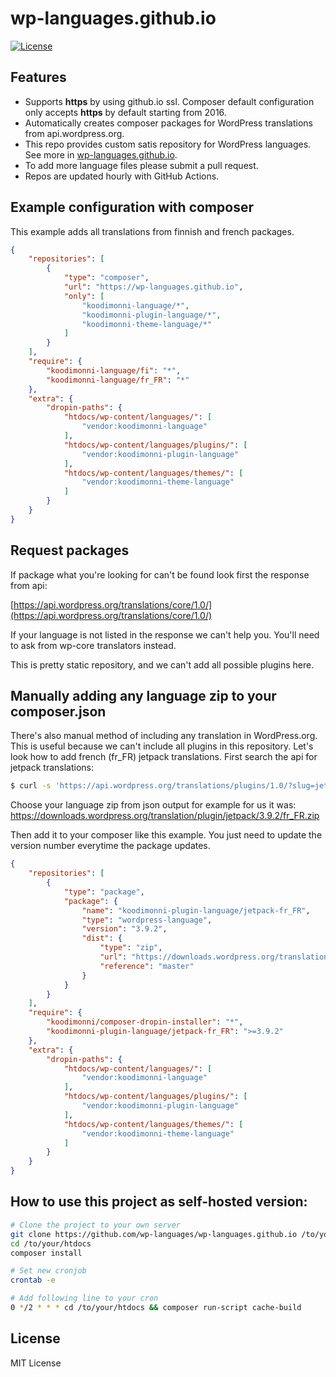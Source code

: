 # wp-languages.github.io
[![License](http://img.shields.io/:license-mit-blue.svg)](http://doge.mit-license.org)

## Features
- Supports **https** by using github.io ssl. Composer default configuration only accepts **https** by default starting from 2016.
- Automatically creates composer packages for WordPress translations from api.wordpress.org.
- This repo provides custom satis repository for WordPress languages. See more in [wp-languages.github.io](https://wp-languages.github.io/).
- To add more language files please submit a pull request.
- Repos are updated hourly with GitHub Actions.

## Example configuration with composer

This example adds all translations from finnish and french packages.
```json
{
    "repositories": [
        {
            "type": "composer",
            "url": "https://wp-languages.github.io",
            "only": [
                "koodimonni-language/*",
                "koodimonni-plugin-language/*",
                "koodimonni-theme-language/*"
            ]
        }
    ],
    "require": {
        "koodimonni-language/fi": "*",
        "koodimonni-language/fr_FR": "*"
    },
    "extra": {
        "dropin-paths": {
            "htdocs/wp-content/languages/": [
                "vendor:koodimonni-language"
            ],
            "htdocs/wp-content/languages/plugins/": [
                "vendor:koodimonni-plugin-language"
            ],
            "htdocs/wp-content/languages/themes/": [
                "vendor:koodimonni-theme-language"
            ]
        }
    }
}
```

## Request packages
If package what you're looking for can't be found look first the response from api:

[https://api.wordpress.org/translations/core/1.0/](https://api.wordpress.org/translations/core/1.0/)

If your language is not listed in the response we can't help you. You'll need to ask from wp-core translators instead.

This is pretty static repository, and we can't add all possible plugins here.

## Manually adding any language zip to your composer.json
There's also manual method of including any translation in WordPress.org. This is useful because we can't include all plugins in this repository. Let's look how to add french (fr_FR) jetpack translations. First search the api for jetpack translations:

```bash
$ curl -s 'https://api.wordpress.org/translations/plugins/1.0/?slug=jetpack' | python -m json.tool
```

Choose your language zip from json output for example for us it was:
https://downloads.wordpress.org/translation/plugin/jetpack/3.9.2/fr_FR.zip

Then add it to your composer like this example. You just need to update the version number everytime the package updates.
```json
{
    "repositories": [
        {
            "type": "package",
            "package": {
                "name": "koodimonni-plugin-language/jetpack-fr_FR",
                "type": "wordpress-language",
                "version": "3.9.2",
                "dist": {
                    "type": "zip",
                    "url": "https://downloads.wordpress.org/translation/plugin/jetpack/3.9.2/fr_FR.zip",
                    "reference": "master"
                }
            }
        }
    ],
    "require": {
        "koodimonni/composer-dropin-installer": "*",
        "koodimonni-plugin-language/jetpack-fr_FR": ">=3.9.2"
    },
    "extra": {
        "dropin-paths": {
            "htdocs/wp-content/languages/": [
                "vendor:koodimonni-language"
            ],
            "htdocs/wp-content/languages/plugins/": [
                "vendor:koodimonni-plugin-language"
            ],
            "htdocs/wp-content/languages/themes/": [
                "vendor:koodimonni-theme-language"
            ]
        }
    }
}
```

## How to use this project as self-hosted version:

```bash
# Clone the project to your own server
git clone https://github.com/wp-languages/wp-languages.github.io /to/your/htdocs
cd /to/your/htdocs
composer install

# Set new cronjob
crontab -e

# Add following line to your cron
0 */2 * * * cd /to/your/htdocs && composer run-script cache-build
```

## License
MIT License
